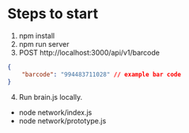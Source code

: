 # Steps to start

1. npm install
2. npm run server
3. POST http://localhost:3000/api/v1/barcode

```json
{
	"barcode": "994483711028" // example bar code
}
```

4. Run brain.js locally.

- node network/index.js
- node network/prototype.js
